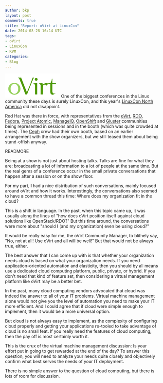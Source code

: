 ```yaml
---
author: bkp
layout: post
comments: true
title: "Report: oVirt at LinuxCon"
date: 2014-08-28 16:14 UTC
tags:
- oVirt
- LinuxCon
- KVM
categories:
- Blog
---
```

![](/images/blog/oVirt-logo.png)
One of the biggest conferences in the Linux community these days is surely LinuxCon, and this year's [LinuxCon North America](http://events.linuxfoundation.org/events/linuxcon-north-america) did not disappoint.

Red Hat was there in force, with representatives from the [oVirt](http://www.ovirt.org), [RDO](http://openstack.redhat.com), [Fedora](http://fedoraproject.org/), [Project Atomic](http://projectatomic.io), [ManageIQ](http://manageiq.org/), [OpenShift](https://www.openshift.com/) and [Gluster](http://gluster.org/) communities being represented in sessions and in the booth (which was quite crowded at times). The [Ceph](http://ceph.com/) crew had their own booth, based on an earlier arrangement with the show organizers, but we still teased them about being stand-offish anyway.

READMORE

Being at a show is not just about hosting talks. Talks are fine for what they are: broadcasting a lot of information to a lot of people at the same time. But the real gems of a conference occur in the small private conversations that happen after a session or on the show floor.

For my part, I had a nice distribution of such conversations, mainly focused around oVirt and how it works. Interestingly, the conversations also seemed to have a common thread this time: Where does my organization fit in the cloud?

This is a shift in language. In the past, when this topic came up, it was usually along the lines of "how does oVirt position itself against cloud solutions like OpenStack/RDO?" But this time around, the conversations were more about "should I (and my organization) even be using cloud?"

It would be really easy for me, the oVirt Community Manager, to blithely say, "No, not at all! Use oVirt and all will be well!" But that would not be always true, either.

The best answer that I can come up with is that whether your organization needs cloud is based on what your organization needs. If you need application-oriented automation and elasticity, then you should by all means use a dedicated cloud computing platform, public, private, or hybrid. If you don't need that kind of feature set, then considering a virtual management platform like oVirt may be a better bet.

In the past, many cloud computing vendors advocated that cloud was indeed the answer to all of your IT problems. Virtual machine management alone would not give you the level of automation you need to make your IT more efficient. And I could agree that if cloud were simple enough to implement, then it would be a more universal option. 

But cloud is not always easy to implement, as the complexity of configuring cloud properly and getting your applications re-tooled to take advantage of cloud is no small feat. If you really need the features of cloud computing, then the pay off is most certainly worth it. 

This is the crux of the virtual machine management discussion: Is your effort put in going to get rewarded at the end of the day? To answer this question, you will need to analyze your needs quite closely and objectively confirm what best serves the needs of your IT deployment.

There is no simple answer to the question of cloud computing, but there is lots of room for discussion.
